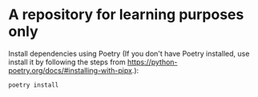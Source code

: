 # A repository for learning purposes only

Install dependencies using Poetry (If you don't have Poetry installed, use install it by following the steps from https://python-poetry.org/docs/#installing-with-pipx.):

`poetry install`